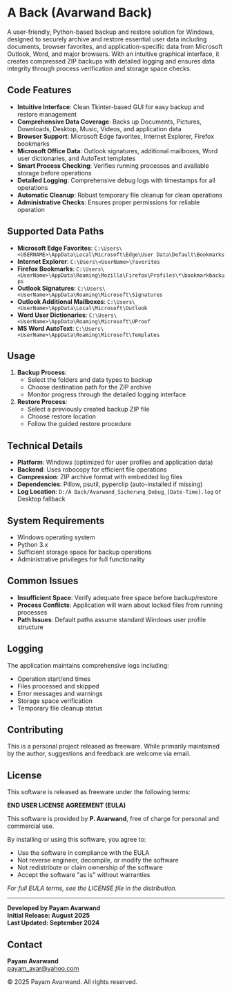 # A Back (Avarwand Back)

A user-friendly, Python-based backup and restore solution for Windows, designed to securely archive and restore essential user data including documents, browser favorites, and application-specific data from Microsoft Outlook, Word, and major browsers. With an intuitive graphical interface, it creates compressed ZIP backups with detailed logging and ensures data integrity through process verification and storage space checks.

## Code Features

- **Intuitive Interface**: Clean Tkinter-based GUI for easy backup and restore management
- **Comprehensive Data Coverage**: Backs up Documents, Pictures, Downloads, Desktop, Music, Videos, and application data
- **Browser Support**: Microsoft Edge favorites, Internet Explorer, Firefox bookmarks
- **Microsoft Office Data**: Outlook signatures, additional mailboxes, Word user dictionaries, and AutoText templates
- **Smart Process Checking**: Verifies running processes and available storage before operations
- **Detailed Logging**: Comprehensive debug logs with timestamps for all operations
- **Automatic Cleanup**: Robust temporary file cleanup for clean operations
- **Administrative Checks**: Ensures proper permissions for reliable operation

## Supported Data Paths

- **Microsoft Edge Favorites**: `C:\Users\<USERNAME>\AppData\Local\Microsoft\Edge\User Data\Default\Bookmarks`
- **Internet Explorer**: `C:\Users\<UserName>\Favorites`
- **Firefox Bookmarks**: `C:\Users\<UserName>\AppData\Roaming\Mozilla\Firefox\Profiles\*\bookmarkbackups`
- **Outlook Signatures**: `C:\Users\<UserName>\AppData\Roaming\Microsoft\Signatures`
- **Outlook Additional Mailboxes**: `C:\Users\<UserName>\AppData\Local\Microsoft\Outlook`
- **Word User Dictionaries**: `C:\Users\<UserName>\AppData\Roaming\Microsoft\UProof`
- **MS Word AutoText**: `C:\Users\<UserName>\AppData\Roaming\Microsoft\Templates`

## Usage

1. **Backup Process**:
   - Select the folders and data types to backup
   - Choose destination path for the ZIP archive
   - Monitor progress through the detailed logging interface
2. **Restore Process**:
   - Select a previously created backup ZIP file
   - Choose restore location
   - Follow the guided restore procedure

## Technical Details

- **Platform**: Windows (optimized for user profiles and application data)
- **Backend**: Uses robocopy for efficient file operations
- **Compression**: ZIP archive format with embedded log files
- **Dependencies**: Pillow, psutil, pyperclip (auto-installed if missing)
- **Log Location**: `D:/A Back/Avarwand_Sicherung_Debug_[Date-Time].log` or Desktop fallback

## System Requirements

- Windows operating system
- Python 3.x
- Sufficient storage space for backup operations
- Administrative privileges for full functionality


## Common Issues

- **Insufficient Space**: Verify adequate free space before backup/restore
- **Process Conflicts**: Application will warn about locked files from running processes
- **Path Issues**: Default paths assume standard Windows user profile structure

## Logging

The application maintains comprehensive logs including:
- Operation start/end times
- Files processed and skipped
- Error messages and warnings
- Storage space verification
- Temporary file cleanup status

## Contributing

This is a personal project released as freeware. While primarily maintained by the author, suggestions and feedback are welcome via email.

## License

This software is released as freeware under the following terms:

**END USER LICENSE AGREEMENT (EULA)**

This software is provided by **P. Avarwand**, free of charge for personal and commercial use.

By installing or using this software, you agree to:
- Use the software in compliance with the EULA
- Not reverse engineer, decompile, or modify the software
- Not redistribute or claim ownership of the software
- Accept the software "as is" without warranties

*For full EULA terms, see the LICENSE file in the distribution.*

---

**Developed by Payam Avarwand**  
**Initial Release: August 2025**  
**Last Updated: September 2024**

## Contact

**Payam Avarwand**  
payam_avar@yahoo.com

© 2025 Payam Avarwand. All rights reserved.